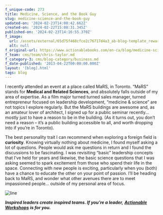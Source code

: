 ```yaml
---
f_unique-code: 273
title: Medicine, Science, and the Book Guy
slug: medicine-science-and-the-book-guy
updated-on: '2024-02-23T14:08:42.662Z'
created-on: '2024-02-22T15:08:31.345Z'
published-on: '2024-02-23T14:16:55.370Z'
f_image:
  url: /assets/external/65d75f468cfce2c76717d4a3_ab-blog-template_reward.jpeg
  alt: null
f_original-url: https://www.actionablebooks.com/en-ca/blog/medicine-science-and-the-book-guy/
f_team: cms/team/chris-taylor.md
f_category-3: cms/blog-category/business.md
f_date-published: '2013-04-22T00:00:00.000Z'
layout: '[blog].html'
tags: blog
---
```


I recently attended an event at a place called MaRS, in Toronto. “MaRS” stands for **Medical and Related Sciences**, and absolutely falls outside of my area of expertise. As a film major turned turned sales manager, turned entrepreneur focused on leadership development, “medicine & science” are not topics I explore regularly. But the MaRS buildings are awesome and, as an amateur lover of architect, I signed up for a public seminar recently… mostly just to have a reason to be in the building. (As it turns out, you don’t need a reason – it’s a public building accessible to all, and worth dropping into if you’re in Toronto).

The best personality trait I can recommend when exploring a foreign field is **curiosity**. Knowing virtually nothing about medicine, I found myself asking a lot of questions. People would ask me questions in return and I found the discussions to be fascinating. I was revisiting “basic” leadership concepts that I’ve held for years and likewise, the basic science questions that I was asking seemed to spark excitement from those who spend their life in the space. Connecting with new people is exciting, particularly when you (both) have a chance to educate the other on your point of passion. I’ll be heading back to MaRS, and wonder what other avenues there are to meet impassioned people… outside of my personal area of focus.  

  

![line](/assets/external/65d35b91efc29b915260f547_line.jpeg)

**_Inspired leaders create inspired teams. If you’re a leader,_** [**_Actionable Workshops_**](https://www.actionablebooks.com/workshops/) **_is for you._**
